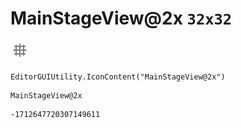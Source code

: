 # MainStageView@2x `32x32`
<img src="/img/MainStageView@2x.png" width=32 height=32>

``` CSharp
EditorGUIUtility.IconContent("MainStageView@2x")
```
```
MainStageView@2x
```
```
-1712647720307149611
```
